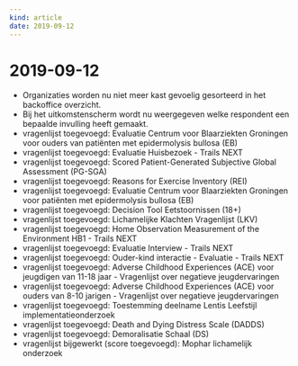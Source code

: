 ```yaml
---
kind: article
date: 2019-09-12
---
```


# 2019-09-12

* Organizaties worden nu niet meer kast gevoelig gesorteerd in het backoffice overzicht.
* Bij het uitkomstenscherm wordt nu weergegeven welke respondent een bepaalde invulling heeft gemaakt.
* vragenlijst toegevoegd: Evaluatie Centrum voor Blaarziekten Groningen voor ouders van patiënten met epidermolysis bullosa (EB)
* vragenlijst toegevoegd: Evaluatie Huisbezoek - Trails NEXT
* vragenlijst toegevoegd: Scored Patient-Generated Subjective Global Assessment (PG-SGA)
* vragenlijst toegevoegd: Reasons for Exercise Inventory (REI)
* vragenlijst toegevoegd: Evaluatie Centrum voor Blaarziekten Groningen voor patiënten met epidermolysis bullosa (EB)
* vragenlijst toegevoegd: Decision Tool Eetstoornissen (18+)
* vragenlijst toegevoegd: Lichamelijke Klachten Vragenlijst (LKV)
* vragenlijst toegevoegd: Home Observation Measurement of the Environment HB1 - Trails NEXT
* vragenlijst toegevoegd: Evaluatie Interview - Trails NEXT
* vragenlijst toegevoegd: Ouder-kind interactie - Evaluatie - Trails NEXT
* vragenlijst toegevoegd: Adverse Childhood Experiences (ACE) voor jeugdigen van 11-18 jaar - Vragenlijst over negatieve jeugdervaringen
* vragenlijst toegevoegd: Adverse Childhood Experiences (ACE) voor ouders van 8-10 jarigen - Vragenlijst over negatieve jeugdervaringen
* vragenlijst toegevoegd: Toestemming deelname Lentis Leefstijl implementatieonderzoek
* vragenlijst toegevoegd: Death and Dying Distress Scale (DADDS)
* vragenlijst toegevoegd: Demoralisatie Schaal (DS)
* vragenlijst bijgewerkt (score toegevoegd): Mophar lichamelijk onderzoek
